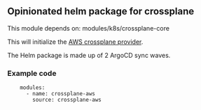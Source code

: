 ## Opinionated helm package for crossplane ##

This module depends on: modules/k8s/crossplane-core

This will initialize the [AWS crossplane provider](https://github.com/crossplane-contrib/provider-aws/releases).

The Helm package is made up of 2 ArgoCD sync waves.



### Example code ###

```
    modules:
      - name: crossplane-aws
        source: crossplane-aws

```

